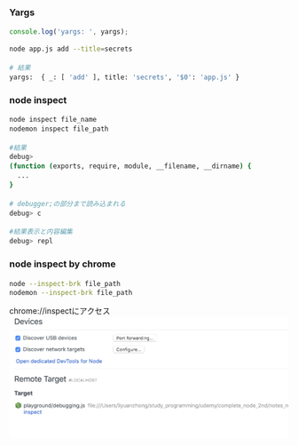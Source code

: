 ### Yargs
```javascript
console.log('yargs: ', yargs);
```

```bash
node app.js add --title=secrets

# 結果
yargs:  { _: [ 'add' ], title: 'secrets', '$0': 'app.js' }
```

### node inspect
```bash
node inspect file_name
nodemon inspect file_path

#結果
debug>
(function (exports, require, module, __filename, __dirname) {
  ...
}

# debugger;の部分まで読み込まれる
debug> c

#結果表示と内容編集
debug> repl
```

### node inspect by chrome
```bash
node --inspect-brk file_path
nodemon --inspect-brk file_path
```
chrome://inspectにアクセス
![chrome_inspect](chrome_inspect.png)
